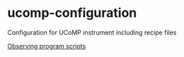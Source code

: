 # ucomp-configuration
Configuration for UCoMP instrument including recipe files


[Observing program scripts](Recipes/README.md)




